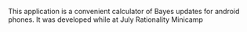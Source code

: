 This application is a convenient calculator of Bayes updates for android phones.
It was developed while at July Rationality Minicamp
